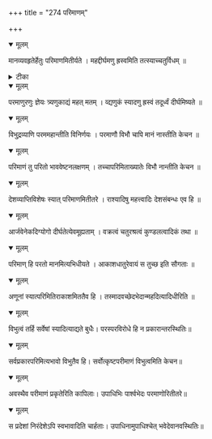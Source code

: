 +++
title = "274 परिमाणम्"

+++


<details open><summary>मूलम्</summary>

मानव्यवहृतेर्हेतुः परिमाणमितीर्यते । महद्दीर्घमणु ह्रस्वमिति तत्स्याच्चतुर्विधम् ॥
</details>



<details><summary>टीका</summary>

स. सि.[5-45]
</details>



<details open><summary>मूलम्</summary>

परमाणुरणुः ज्ञेयः त्र्यणुकाद्यं महत् मतम् । व्द्यणुकं स्यादणु ह्रस्वं तदूर्ध्वं दीर्घमिष्यते ॥
</details>



<details open><summary>मूलम्</summary>

विभु्द्रव्याणि परममहान्तीति विनिर्णयः । परमाणौ विभौ चापि मानं नास्तीति केचन ॥
</details>



<details open><summary>मूलम्</summary>

परिमाणं तु परितो भाववेष्टनलक्षणम् । तच्चापरिमिताख्यातेः विभौ नान्तीति केचन ॥
</details>



<details open><summary>मूलम्</summary>

देशव्याप्तिविशेषः स्यात् परिमाणमितीतरे । राश्यादिषु महत्त्वादिः देशसंबन्धः एव हि ॥
</details>



<details open><summary>मूलम्</summary>

आर्जवेनेकदिग्योगो दीर्घतेत्येवमूह्यताम् । वक्रत्वं चतुरश्रत्वं कुण्डलत्वादिकं तथा ॥
</details>



<details open><summary>मूलम्</summary>

परिमाण् हि परतो मानमित्यभिधीयते । आकाशधातुरेवायं स तुच्छ इति सौगताः ॥
</details>



<details open><summary>मूलम्</summary>

अणूनां स्यात्परिमितिराकाशमिततैव हि । तस्मादवच्छेदभेदान्महदित्यादिधीरिति ॥
</details>



<details open><summary>मूलम्</summary>

विभुत्वं तर्हि सर्वेषां स्यादित्याद्यते बुधैः। परस्परविरोधे हि न प्रकारान्तरस्थितिः॥
</details>



<details open><summary>मूलम्</summary>

सर्वप्रकारपरिमित्यभावो विभुतैव हि। सर्वोत्कृष्टपरीमाणं विभुत्वमिति केचन॥
</details>



<details open><summary>मूलम्</summary>

अवस्थैव परीमाणं प्रकृतेरिति कापिलाः। उपाधिभिः पार्श्वभेदः परमाणोरितीतरे॥
</details>



<details open><summary>मूलम्</summary>

स प्रदेशां निरंदेशेऽपि स्वभावादिति चार्हताः। उपाधिनामुपाधिश्चेत् भवेदेवानवस्थितिः॥
</details>

